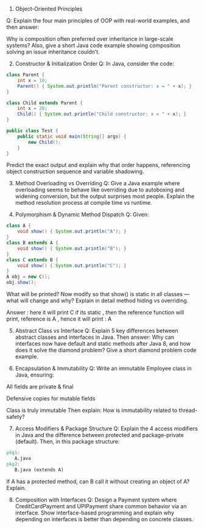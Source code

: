 1. Object-Oriented Principles

Q: Explain the four main principles of OOP with real-world examples, and then answer:

Why is composition often preferred over inheritance in large-scale systems?
Also, give a short Java code example showing composition solving an issue inheritance couldn’t.


2. Constructor & Initialization Order
Q: In Java, consider the code:

```java
class Parent {
    int x = 10;
    Parent() { System.out.println("Parent constructor: x = " + x); }
}

class Child extends Parent {
    int x = 20;
    Child() { System.out.println("Child constructor: x = " + x); }
}

public class Test {
    public static void main(String[] args) {
        new Child();
    }
}
```

Predict the exact output and explain why that order happens, referencing object construction sequence and variable shadowing.




3. Method Overloading vs Overriding
Q: Give a Java example where overloading seems to behave like overriding due to autoboxing and widening conversion, but the output surprises most people.
Explain the method resolution process at compile time vs runtime.


4. Polymorphism & Dynamic Method Dispatch
Q: Given:

```java
class A {
    void show() { System.out.println("A"); }
}
class B extends A {
    void show() { System.out.println("B"); }
}
class C extends B {
    void show() { System.out.println("C"); }
}
A obj = new C();
obj.show();

```

What will be printed?
Now modify so that show() is static in all classes — what will change and why?
Explain in detail method hiding vs overriding.


Answer : here it will print C
if its static , then the reference function will print, reference is A , hence it will print : A



5. Abstract Class vs Interface
Q: Explain 5 key differences between abstract classes and interfaces in Java.
Then answer: Why can interfaces now have default and static methods after Java 8, and how does it solve the diamond problem?
Give a short diamond problem code example.


6. Encapsulation & Immutability
Q: Write an immutable Employee class in Java, ensuring:

All fields are private & final

Defensive copies for mutable fields

Class is truly immutable
Then explain: How is immutability related to thread-safety?



7. Access Modifiers & Package Structure
Q: Explain the 4 access modifiers in Java and the difference between protected and package-private (default).
Then, in this package structure:

```makefile
pkg1:
   A.java
pkg2:
   B.java (extends A)
```

If A has a protected method, can B call it without creating an object of A? Explain.



8. Composition with Interfaces
Q: Design a Payment system where CreditCardPayment and UPIPayment share common behavior via an interface.
Show interface-based programming and explain why depending on interfaces is better than depending on concrete classes.